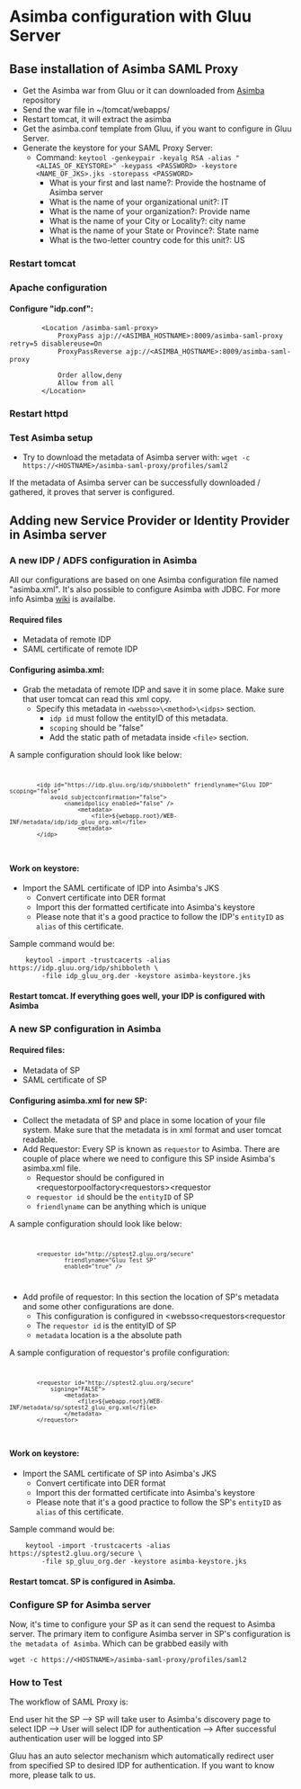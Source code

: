 # Asimba configuration with Gluu Server


## Base installation of Asimba SAML Proxy

* Get the Asimba war from Gluu or it can downloaded from [Asimba](http://sourceforge.net/projects/asimba/files/release/) repository
* Send the war file in ~/tomcat/webapps/
* Restart tomcat, it will extract the asimba 
* Get the asimba.conf template from Gluu, if you want to configure in Gluu Server. 
* Generate the keystore for your SAML Proxy Server:
    * Command: `keytool -genkeypair -keyalg RSA -alias "<ALIAS_OF_KEYSTORE>" -keypass <PASSWORD> -keystore <NAME_OF_JKS>.jks -storepass <PASSWORD>`
        * What is your first and last name?: Provide the hostname of Asimba server
        * What is the name of your organizational unit?: IT
        * What is the name of your organization?: Provide name
        * What is the name of your City or Locality?: city name
        * What is the name of your State or Province?: State name
        * What is the two-letter country code for this unit?: US

### Restart tomcat

### Apache configuration

#### Configure "idp.conf": 

            <Location /asimba-saml-proxy>
                ProxyPass ajp://<ASIMBA_HOSTNAME>:8009/asimba-saml-proxy retry=5 disablereuse=On
                ProxyPassReverse ajp://<ASIMBA_HOSTNAME>:8009/asimba-saml-proxy
    
                Order allow,deny
                Allow from all
            </Location>

### Restart httpd 

### Test Asimba setup

* Try to download the metadata of Asimba server with: `wget -c https://<HOSTNAME>/asimba-saml-proxy/profiles/saml2`

If the metadata of Asimba server can be successfully downloaded / gathered, it
proves that server is configured. 
 

## Adding new Service Provider or Identity Provider in Asimba server

### A new IDP / ADFS configuration in Asimba

All our configurations are based on one Asimba configuration file named
"asimba.xml". It's also possible to configure Asimba with JDBC. For more info
Asimba [wiki](http://sourceforge.net/p/asimba/wiki/Home/) is availalbe.

#### Required files

* Metadata of remote IDP
* SAML certificate of remote IDP

#### Configuring asimba.xml: 

* Grab the metadata of remote IDP and save it in some place. Make sure that user tomcat can read this xml copy. 
    * Specify this metadata in  `<websso>\<method>\<idps>` section. 
        * `idp id` must follow the entityID of this metadata.
        * `scoping` should be "false"
        * Add the static path of metadata inside `<file>` section. 
    
A sample configuration should look like below:
<code>

            <idp id="https://idp.gluu.org/idp/shibboleth" friendlyname="Gluu IDP" scoping="false" 
                avoid_subjectconfirmation="false">
                    <nameidpolicy enabled="false" />
                        <metadata>
                            <file>${webapp.root}/WEB-INF/metadata/idp/idp_gluu_org.xml</file>
                        <metadata>
            </idp>

</code>

#### Work on keystore: 

* Import the SAML certificate of IDP into Asimba's JKS
    * Convert certificate into DER format
    * Import this der formatted certificate into Asimba's keystore
    * Please note that it's a good practice to follow the IDP's `entityID` as `alias` of this certificate.

Sample command would be: 

        keytool -import -trustcacerts -alias https://idp.gluu.org/idp/shibboleth \ 
            -file idp_gluu_org.der -keystore asimba-keystore.jks
    


#### Restart tomcat. If everything goes well, your IDP is configured with Asimba


### A new SP configuration in Asimba

#### Required files: 
    
* Metadata of SP
* SAML certificate of SP


#### Configuring asimba.xml for new SP:

* Collect the metadata of SP and place in some location of your file system. Make sure that the metadata is in xml format and user tomcat readable.  
* Add Requestor: Every SP is known as `requestor` to Asimba. There are couple of place where we need to configure this SP inside Asimba's asimba.xml file. 
    * Requestor should be configured in <requestorpoolfactory\<requestors>\<requestor
    * `requestor id` should be the `entityID` of SP
    * `friendlyname` can be anything which is unique

A sample configuration should look like below: 
<code>

            <requestor id="http://sptest2.gluu.org/secure"
                    friendlyname="Gluu Test SP"
                    enabled="true" />


</code>


* Add profile of requestor: In this section the location of SP's metadata and some other configurations are done. 
    * This configuration is configured in <profiles>\<websso\<requestors\<requestor
    * The `requestor id` is the entityID of SP
    * `metadata` location is a the absolute path

A sample configuration of requestor's profile configuration: 
<code>


            <requestor id="http://sptest2.gluu.org/secure"
                signing="FALSE">
                    <metadata>
                        <file>${webapp.root}/WEB-INF/metadata/sp/sptest2_gluu_org.xml</file>
                    </metadata>
            </requestor>


</code>


#### Work on keystore:

* Import the SAML certificate of SP into Asimba's JKS
    * Convert certificate into DER format
    * Import this der formatted certificate into Asimba's keystore
    * Please note that it's a good practice to follow the SP's `entityID` as `alias` of this certificate.

Sample command would be:

        keytool -import -trustcacerts -alias https://sptest2.gluu.org/secure \
            -file sp_gluu_org.der -keystore asimba-keystore.jks


#### Restart tomcat. SP is configured in Asimba. 

### Configure SP for Asimba server

Now, it's time to configure your SP as it can send the request to Asimba server.
The primary item to configure Asimba server in SP's configuration is `the
metadata of Asimba`. Which can be grabbed easily with 

    wget -c https://<HOSTNAME>/asimba-saml-proxy/profiles/saml2


### How to Test

The workflow of SAML Proxy is:

End user hit the SP --> SP will take user to Asimba's discovery page to select IDP --> User will select IDP for authentication --> After successful
authentication user will be logged into SP

Gluu has an auto selector mechanism which automatically redirect user from
specified SP to desired IDP for authentication. If you want to know more, please
talk to us. 

